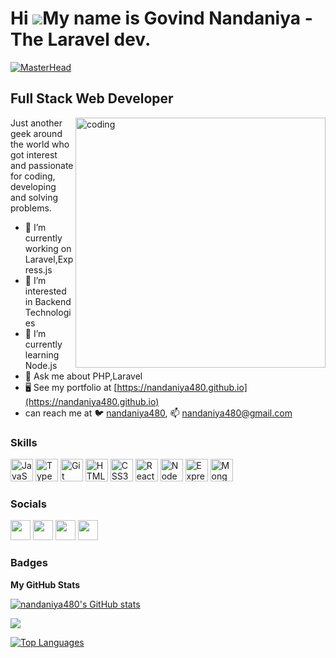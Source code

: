 Hi ![](https://user-images.githubusercontent.com/18350557/176309783-0785949b-9127-417c-8b55-ab5a4333674e.gif)My name is Govind Nandaniya - The Laravel dev. 
============================================================================================================================================
[![MasterHead](https://github.blog/wp-content/uploads/2020/12/102393310-07478b80-3f8d-11eb-84eb-392d555ebd29.png?fit=1200%2C630)](https://amit0458.github.io)

   Full Stack Web Developer
   -------------------------------------
<img align="right" alt="coding" width="400" src="https://cdn.dribbble.com/users/1162077/screenshots/3848914/programmer.gif">
Just another geek around the world who got interest and passionate for 
coding, developing and solving problems.

* 🔭 I’m currently working on Laravel,Express.js
* 👀 I’m interested in Backend Technologies
* 🌱 I’m currently learning Node.js
* 💬 Ask me about PHP,Laravel
* 🖥️ See my portfolio at [https://nandaniya480.github.io](https://nandaniya480.github.io)
* can reach me at 🐦 [nandaniya480](https://twitter.com/nandaniya480), 📫 [nandaniya480@gmail.com](mailto:nandaniya480@gmail.com)

### Skills


<p align="left">
<a href="https://developer.mozilla.org/en-US/docs/Web/JavaScript" target="_blank" rel="noreferrer"><img src="https://raw.githubusercontent.com/danielcranney/readme-generator/main/public/icons/skills/javascript-colored.svg" width="36" height="36" alt="JavaScript" /></a>
<a href="https://www.typescriptlang.org/" target="_blank" rel="noreferrer"><img src="https://raw.githubusercontent.com/danielcranney/readme-generator/main/public/icons/skills/typescript-colored.svg" width="36" height="36" alt="TypeScript" /></a>
<a href="https://git-scm.com/" target="_blank" rel="noreferrer"><img src="https://raw.githubusercontent.com/danielcranney/readme-generator/main/public/icons/skills/git-colored.svg" width="36" height="36" alt="Git" /></a>
<a href="https://developer.mozilla.org/en-US/docs/Glossary/HTML5" target="_blank" rel="noreferrer"><img src="https://raw.githubusercontent.com/danielcranney/readme-generator/main/public/icons/skills/html5-colored.svg" width="36" height="36" alt="HTML5" /></a>
<a href="https://www.w3.org/TR/CSS/#css" target="_blank" rel="noreferrer"><img src="https://raw.githubusercontent.com/danielcranney/readme-generator/main/public/icons/skills/css3-colored.svg" width="36" height="36" alt="CSS3" /></a>
<a href="https://reactjs.org/" target="_blank" rel="noreferrer"><img src="https://raw.githubusercontent.com/danielcranney/readme-generator/main/public/icons/skills/react-colored.svg" width="36" height="36" alt="React" /></a>
<a href="https://nodejs.org/en/" target="_blank" rel="noreferrer"><img src="https://raw.githubusercontent.com/danielcranney/readme-generator/main/public/icons/skills/nodejs-colored.svg" width="36" height="36" alt="NodeJS" /></a>
<a href="https://expressjs.com/" target="_blank" rel="noreferrer"><img src="https://raw.githubusercontent.com/danielcranney/readme-generator/main/public/icons/skills/express-colored-dark.svg" width="36" height="36" alt="Express" /></a>
<a href="https://www.mongodb.com/" target="_blank" rel="noreferrer"><img src="https://raw.githubusercontent.com/danielcranney/readme-generator/main/public/icons/skills/mongodb-colored.svg" width="36" height="36" alt="MongoDB" /></a>
</p>


### Socials

<p align="left"> <a href="https://www.github.com/nandaniya480" target="_blank" rel="noreferrer"><img src="https://raw.githubusercontent.com/danielcranney/readme-generator/main/public/icons/socials/github-dark.svg" width="32" height="32" /></a> <a href="http://www.instagram.com/" target="_blank" rel="noreferrer"><img src="https://raw.githubusercontent.com/danielcranney/readme-generator/main/public/icons/socials/instagram.svg" width="32" height="32" /></a> <a href="https://www.linkedin.com/in/" target="_blank" rel="noreferrer"><img src="https://raw.githubusercontent.com/danielcranney/readme-generator/main/public/icons/socials/linkedin.svg" width="32" height="32" /></a> <a href="https://www.stackoverflow.com/users" target="_blank" rel="noreferrer"><img src="https://raw.githubusercontent.com/danielcranney/readme-generator/main/public/icons/socials/stackoverflow.svg" width="32" height="32" /></a></p>

### Badges

<b>My GitHub Stats</b>

<a href="http://www.github.com/nandaniya480">
<img src="https://github-readme-stats-sigma-five.vercel.app/api?username=nandaniya480&show_icons=true&hide=stars,&count_private=true&theme=radical&show_icons=true" alt="nandaniya480's GitHub stats" /></a>

<a href="http://www.github.com/nandaniya480"><img src="https://github-readme-streak-stats.herokuapp.com/?user=nandaniya480&stroke=ffffff&background=0f172a&ring=f97316&fire=f97316&currStreakNum=ffffff&currStreakLabel=f97316&sideNums=ffffff&sideLabels=ffffff&dates=ffffff&hide_border=true" /></a>

<a href="https://github.com/nandaniya480" align="left"><img src="https://github-readme-stats-sigma-five.vercel.app/api/top-langs/?username=nandaniya480&langs_count=10&title_color=f97316&text_color=ffffff&icon_color=f97316&bg_color=0f172a&hide_border=true&locale=en&custom_title=Top%20%Languages" alt="Top Languages" /></a>
